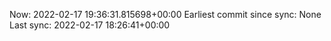 Now: 2022-02-17 19:36:31.815698+00:00 Earliest commit since sync: None Last sync: 2022-02-17 18:26:41+00:00
